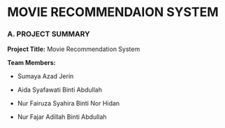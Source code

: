 
# MOVIE RECOMMENDAION SYSTEM

### **A. PROJECT SUMMARY**

**Project Title:** Movie Recommendation System

**Team Members:**

- Sumaya Azad Jerin

- Aida Syafawati Binti Abdullah

- Nur Fairuza Syahira Binti Nor Hidan

- Nur Fajar Adillah Binti Abdullah



